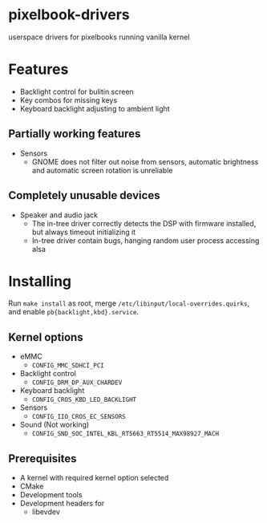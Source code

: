 # pixelbook-drivers
userspace drivers for pixelbooks running vanilla kernel

# Features

 * Backlight control for bulitin screen
 * Key combos for missing keys
 * Keyboard backlight adjusting to ambient light

## Partially working features

 * Sensors
   - GNOME does not filter out noise from sensors, automatic brightness and automatic screen rotation is unreliable

## Completely unusable devices

 * Speaker and audio jack
   - The in-tree driver correctly detects the DSP with firmware installed, but always timeout initializing it
   - In-tree driver contain bugs, hanging random user process accessing alsa

# Installing

Run `make install` as root, merge `/etc/libinput/local-overrides.quirks`, and enable `pb{backlight,kbd}.service`.

## Kernel options

 * eMMC
   - `CONFIG_MMC_SDHCI_PCI`
 * Backlight control
   - `CONFIG_DRM_DP_AUX_CHARDEV`
 * Keyboard backlight
   - `CONFIG_CROS_KBD_LED_BACKLIGHT`
 * Sensors
   - `CONFIG_IIO_CROS_EC_SENSORS`
 * Sound (Not working)
   - `CONFIG_SND_SOC_INTEL_KBL_RT5663_RT5514_MAX98927_MACH`

## Prerequisites

 * A kernel with required kernel option selected
 * CMake
 * Development tools
 * Development headers for
   - libevdev
